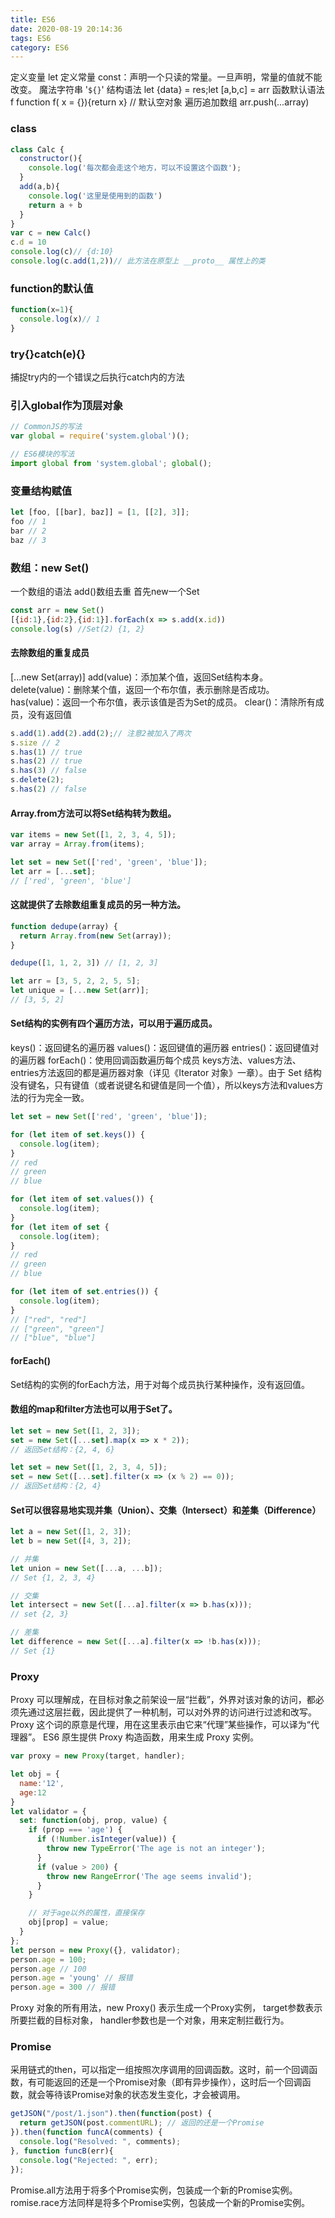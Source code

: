 ```yaml
---
title: ES6
date: 2020-08-19 20:14:36
tags: ES6
category: ES6
---
```

定义变量 let 
定义常量 const：声明一个只读的常量。一旦声明，常量的值就不能改变。
魔法字符串 '`${}`'
结构语法 let {data} = res;let [a,b,c] = arr
函数默认语法 f function f( x = {}){return x} // 默认空对象
遍历追加数组 arr.push(...array)

### class
```js
class Calc {
  constructor(){
    console.log('每次都会走这个地方，可以不设置这个函数');
  }
  add(a,b){
    console.log('这里是使用到的函数')
    return a + b
  }
}
var c = new Calc()
c.d = 10
console.log(c)// {d:10}
console.log(c.add(1,2))// 此方法在原型上 __proto__ 属性上的类
```
### function的默认值
```js 
function(x=1){
  console.log(x)// 1
}
```
### try{}catch(e){}
  捕捉try内的一个错误之后执行catch内的方法
### 引入global作为顶层对象
```js
// CommonJS的写法
var global = require('system.global')();

// ES6模块的写法
import global from 'system.global'; global();
```


### 变量结构赋值
```js
let [foo, [[bar], baz]] = [1, [[2], 3]];
foo // 1
bar // 2
baz // 3
```
### 数组：new Set()
一个数组的语法 add()数组去重
首先new一个Set 
```js
const arr = new Set()
[{id:1},{id:2},{id:1}].forEach(x => s.add(x.id))
console.log(s) //Set(2) {1, 2}
```
#### 去除数组的重复成员
[...new Set(array)]
add(value)：添加某个值，返回Set结构本身。
delete(value)：删除某个值，返回一个布尔值，表示删除是否成功。
has(value)：返回一个布尔值，表示该值是否为Set的成员。
clear()：清除所有成员，没有返回值
```js
s.add(1).add(2).add(2);// 注意2被加入了两次
s.size // 2
s.has(1) // true
s.has(2) // true
s.has(3) // false
s.delete(2);
s.has(2) // false
```

#### Array.from方法可以将Set结构转为数组。
```js
var items = new Set([1, 2, 3, 4, 5]);
var array = Array.from(items);

let set = new Set(['red', 'green', 'blue']);
let arr = [...set];
// ['red', 'green', 'blue']
```
#### 这就提供了去除数组重复成员的另一种方法。
```js
function dedupe(array) {
  return Array.from(new Set(array));
}

dedupe([1, 1, 2, 3]) // [1, 2, 3]

let arr = [3, 5, 2, 2, 5, 5];
let unique = [...new Set(arr)];
// [3, 5, 2]
```

#### Set结构的实例有四个遍历方法，可以用于遍历成员。
keys()：返回键名的遍历器
values()：返回键值的遍历器
entries()：返回键值对的遍历器
forEach()：使用回调函数遍历每个成员
keys方法、values方法、entries方法返回的都是遍历器对象（详见《Iterator 对象》一章）。由于 Set 结构没有键名，只有键值（或者说键名和键值是同一个值），所以keys方法和values方法的行为完全一致。
```js
let set = new Set(['red', 'green', 'blue']);

for (let item of set.keys()) {
  console.log(item);
}
// red
// green
// blue

for (let item of set.values()) {
  console.log(item);
}
for (let item of set {
  console.log(item);
}
// red
// green
// blue

for (let item of set.entries()) {
  console.log(item);
}
// ["red", "red"]
// ["green", "green"]
// ["blue", "blue"]
```

#### forEach()
Set结构的实例的forEach方法，用于对每个成员执行某种操作，没有返回值。

#### 数组的map和filter方法也可以用于Set了。
```js
let set = new Set([1, 2, 3]);
set = new Set([...set].map(x => x * 2));
// 返回Set结构：{2, 4, 6}

let set = new Set([1, 2, 3, 4, 5]);
set = new Set([...set].filter(x => (x % 2) == 0));
// 返回Set结构：{2, 4}
```
#### Set可以很容易地实现并集（Union）、交集（Intersect）和差集（Difference）
```js
let a = new Set([1, 2, 3]);
let b = new Set([4, 3, 2]);

// 并集
let union = new Set([...a, ...b]);
// Set {1, 2, 3, 4}

// 交集
let intersect = new Set([...a].filter(x => b.has(x)));
// set {2, 3}

// 差集
let difference = new Set([...a].filter(x => !b.has(x)));
// Set {1}
```

### Proxy
Proxy 可以理解成，在目标对象之前架设一层“拦截”，外界对该对象的访问，都必须先通过这层拦截，因此提供了一种机制，可以对外界的访问进行过滤和改写。Proxy 这个词的原意是代理，用在这里表示由它来“代理”某些操作，可以译为“代理器”。
ES6 原生提供 Proxy 构造函数，用来生成 Proxy 实例。
```js
var proxy = new Proxy(target, handler);

let obj = {
  name:'12',
  age:12
}
let validator = {
  set: function(obj, prop, value) {
    if (prop === 'age') {
      if (!Number.isInteger(value)) {
        throw new TypeError('The age is not an integer');
      }
      if (value > 200) {
        throw new RangeError('The age seems invalid');
      }
    }

    // 对于age以外的属性，直接保存
    obj[prop] = value;
  }
};
let person = new Proxy({}, validator);
person.age = 100;
person.age // 100
person.age = 'young' // 报错
person.age = 300 // 报错
```
Proxy 对象的所有用法，new Proxy() 表示生成一个Proxy实例，
target参数表示所要拦截的目标对象，
handler参数也是一个对象，用来定制拦截行为。

### Promise
采用链式的then，可以指定一组按照次序调用的回调函数。这时，前一个回调函数，有可能返回的还是一个Promise对象（即有异步操作），这时后一个回调函数，就会等待该Promise对象的状态发生变化，才会被调用。
```js
getJSON("/post/1.json").then(function(post) {
  return getJSON(post.commentURL); // 返回的还是一个Promise
}).then(function funcA(comments) {
  console.log("Resolved: ", comments);
}, function funcB(err){
  console.log("Rejected: ", err);
});
```
Promise.all方法用于将多个Promise实例，包装成一个新的Promise实例。
romise.race方法同样是将多个Promise实例，包装成一个新的Promise实例。

